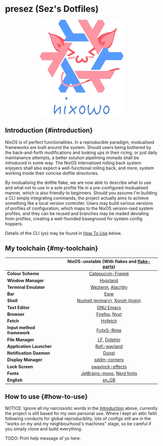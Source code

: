 # presez (Sez's Dotfiles)

<p align="center"><img src="https://github.com/sezryo/presez/blob/main/assets/icons/nixowo.png"></p>

## Introduction {#introduction}
NixOS is of perfect functionalities. In a reproducible paradigm, modualised frameworks are built around the system. Should users being bothered by the back-and-forth modifications and looking ups in their ricing, or just daily maintanance attempts, a better solution pipelining monads shall be introduced in some way. The NixOS internalised rolling back system enjoyers shall also expect a well-functional rolling back, and more, system working inside their concise dotfile directories. 

By modualising the dotfile flake, we are now able to describe what to use and what not to use in a sole profile file in a pre-configured modualised manner, which is also friendly to beginners. Should you assume I'm building a CLI simply integrating commands, the project actually aims to achieve something like a local version controller. Users may build various versions of profiles of configuration, which maps to the NixOS version-ised system profiles, and they can be reused and branches may be maded deviating from profiles, creating a well-founded baseground for system config hoppers.

Details of the CLI (yo) may be found in [How To Use](#how-to-use) below.

## My toolchain {#my-toolchain}
|                            | NixOS-unstable (With flakes and [flake-parts](https://github.com/hercules-ci/flake-parts))                                                                                    |
|----------------------------|:-----------------------------------------------------------------------------------------------------------:|
| **Colour Scheme**          | [Catppuccin-Frappé](https://github.com/catppuccin/catppuccin)                                               |
| **Window Manager**         | [Hyprland](https://github.com/hyprwm/Hyprland)                                                              |
| **Terminal Emulator**      | [Wezterm](https://wezfurlong.org/wezterm/), [Alacritty](https://github.com/alacritty/alacritty)             |
| **Bar**                    | [Eww](https://github.com/elkowar/eww)                                                                       |
| **Shell**                  | [Nushell (primary)](https://github.com/nushell/nushell), [Xonsh (login)](https://github.com/xonsh/xonsh)    |
| **Text Editor**            | [GNU Emacs](https://www.gnu.org/software/emacs/)                                                            |
| **Browser**                | [Firefox](www.mozilla.org/en-GB/), [Nyxt](https://nyxt.atlas.engineer/)                                     |
| **Fetch**                  | [Hyfetch](https://github.com/hykilpikonna/hyfetch)                                                          |
| **Input method framework** | [Fcitx5-Rime](https://github.com/fcitx/fcitx5-rime)                                                         |
| **File Manager**           | [LF](https://github.com/gokcehan/lf), [Dolphin](https://apps.kde.org/en-gb/dolphin/)                        |
| **Application Launcher**   | [Rofi-wayland](https://github.com/lbonn/rofi)                                                               |
| **Notification Daemon**    | [Dunst](https://github.com/dunst-project/dunst)                                                             |
| **Display Manager**        | [sddm-corners](https://github.com/aczw/sddm-theme-corners)                                                  |
| **Lock Screen**            | [swaylock-effects](https://github.com/mortie/swaylock-effects)                                              |
| **Fonts**                  | [JetBrains-mono](https://www.jetbrains.com/lp/mono/), [Nerd fonts](https://github.com/ryanoasis/nerd-fonts) |
| **English**                | [en_GB](https://www.bbc.com/culture/article/20170904-how-americanisms-are-killing-the-english-language)     |

## How to use {#how-to-use}

NOTICE: Ignore all my narcissistic words in the [Introduction](#introduction) above, currently the project is still based for my own personal use. Where I kept an attic faith following conducts for global reproduciblity, lots of configs still are in the "works on my and my neighbourhood's machines" stage, so be careful if you simply clone and build everything.

TODO: Print help message of yo here.
